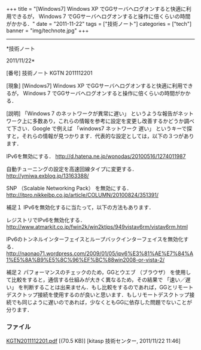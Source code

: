 ﻿+++
title = "[Windows7] Windows XP でGGサーバへログオンすると快適に利用できるが， Windows 7 でGGサーバへログオンすると操作に倍くらいの時間がかかる．"
date = "2011-11-22"
tags = ["技術ノート"]
categories = ["tech"]
banner = "img/technote.jpg"
+++

-----------------------------------------------------------------------------------------------------------------------------

*技術ノート

2011/11/22*


[番号]
技術ノート KGTN 2011112201

[現象]
[Windows7] Windows XP でGGサーバへログオンすると快適に利用できるが，
Windows 7 でGGサーバへログオンすると操作に倍くらいの時間がかかる．

[説明]
「Windows 7 のネットワークが異常に遅い」
というような報告がネットワーク上に多数あり，これらの情報を参考に設定を変更し改善するかどうか調べて下さい．Google
で例えば 「windows7 ネットワーク 遅い」
というキーで探すと，それらの情報が見つかります．代表的な設定としては，以下の３つがあります．

IPv6を無効にする．
<http://d.hatena.ne.jp/wonodas/20100516/1274011987>

自動チューニングの設定を高速回線タイプに変更する．
<http://ymiwa.exblog.jp/13163388/>

SNP （Scalable Networking Pack） を無効にする．
<http://itpro.nikkeibp.co.jp/article/COLUMN/20100824/351391/>

補足１
IPv6を無効化するに当たって，以下の方法もあります．

レジストリでIPv6を無効化する．
<http://www.atmarkit.co.jp/fwin2k/win2ktips/949vistav6rm/vistav6rm.html>

IPv6のトンネルインターフェイスとループバックインターフェイスを無効化する．
<http://naonao71.wordpress.com/2009/01/05/ipv6%E3%81%AE%E7%84%A1%E5%8A%B9%E5%8C%96%EF%BC%88win2008-or-vista-2/>

補足２
パフォーマンスのチェックのため，GGとウエブ （ブラウザ）
を使用して比較をすると，通信する仕組みが大きく異なるため，その結果で
「速い／遅い」
を判断することは出来ません．もし比較をするのであれば，GGとリモートデスクトップ接続を使用するのが良いと思います．もしリモートデスクトップ接続でも同じように遅いのであれば，少なくともGGに依存した問題でないことが分ります．


### ファイル

 
 


[KGTN2011112201.pdf](http://techreport.kitasp.net/attachments/download/709/KGTN2011112201.pdf)
 [(70.5 KB)] [kitasp 技術センター, 2011/11/22
11:46]


 


 

